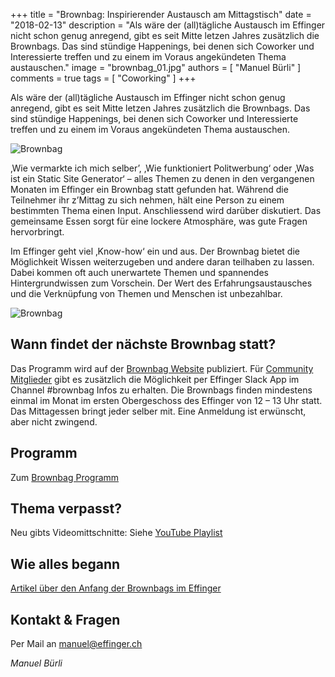 +++
title = "Brownbag: Inspirierender Austausch am Mittagstisch"
date = "2018-02-13"
description = "Als wäre der (all)tägliche Austausch im Effinger nicht schon genug anregend, gibt es seit Mitte letzen Jahres zusätzlich die Brownbags. Das sind stündige Happenings, bei denen sich Coworker und Interessierte treffen und zu einem im Voraus angekündeten Thema austauschen."
image = "brownbag_01.jpg"
authors = [ "Manuel Bürli" ]
comments = true
tags = [ "Coworking" ]
+++

<div class="lead">
Als wäre der (all)tägliche Austausch im Effinger nicht schon genug anregend, gibt es seit Mitte letzen Jahres zusätzlich die Brownbags. Das sind stündige Happenings, bei denen sich Coworker und Interessierte treffen und zu einem im Voraus angekündeten Thema austauschen.
</div>


![Brownbag](brownbag_02.jpg)

‚Wie vermarkte ich mich selber’, ‚Wie funktioniert Politwerbung‘ oder ‚Was ist ein Static Site Generator‘ – alles Themen zu denen in den vergangenen Monaten im Effinger ein Brownbag statt gefunden hat. Während die Teilnehmer ihr z’Mittag zu sich nehmen, hält eine Person zu einem bestimmten Thema einen Input. Anschliessend wird darüber diskutiert. Das gemeinsame Essen sorgt für eine lockere Atmosphäre, was gute Fragen hervorbringt.

Im Effinger geht viel ‚Know-how‘ ein und aus. Der Brownbag bietet die Möglichkeit Wissen weiterzugeben und andere daran teilhaben zu lassen. Dabei kommen oft auch unerwartete Themen und spannendes Hintergrundwissen zum Vorschein. Der Wert des Erfahrungsaustausches und die Verknüpfung von Themen und Menschen ist unbezahlbar.

![Brownbag](brownbag_01.jpg)

## Wann findet der nächste Brownbag statt?

Das Programm wird auf der [Brownbag Website](https://www.effinger.ch/brownbag/) publiziert. Für [Community Mitglieder](https://www.effinger.ch/community/member-werden/) gibt es zusätzlich die Möglichkeit per Effinger Slack App im Channel #brownbag Infos zu erhalten. Die Brownbags finden mindestens einmal im Monat im ersten Obergeschoss des Effinger von 12 – 13 Uhr statt. Das Mittagessen bringt jeder selber mit. Eine Anmeldung ist erwünscht, aber nicht zwingend.

## Programm

Zum [Brownbag Programm](https://www.effinger.ch/brownbag/)

## Thema verpasst?

Neu gibts Videomittschnitte: Siehe [YouTube Playlist](https://www.youtube.com/channel/UCgGnRHU6W3577Ond0pN18rw/playlists)


## Wie alles begann

[Artikel über den Anfang der Brownbags im Effinger](https://herrbuerli.ch/community/brownbag/)

## Kontakt & Fragen 

Per Mail an [manuel@effinger.ch](mailto:manuel@effinger.ch)


*Manuel Bürli*
